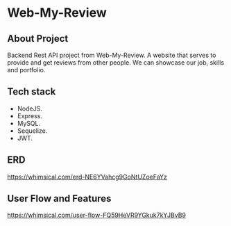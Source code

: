 # Web-My-Review

## About Project
Backend Rest API project from Web-My-Review. A website that serves to provide and get reviews from other people. We can showcase our job, skills and portfolio.

## Tech stack
- NodeJS.
- Express.
- MySQL.
- Sequelize.
- JWT.

## ERD
https://whimsical.com/erd-NE6YVahcg9GoNtUZoeFaYz

## User Flow and Features
https://whimsical.com/user-flow-FQ59HeVR9YGkuk7kYJBvB9